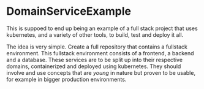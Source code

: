 # DomainServiceExample
This is suppoed to end up being an example of a full stack project that uses kubernetes, and a variety of other tools, to build, test and deploy it all.

The idea is very simple. Create a full repository that contains a fullstack environment. This fullstack environment consists of a frontend, a backend and a database. These services are to be split up into their respective domains, containerized and deployed using kubernetes. They should involve and use concepts that are _young_ in nature but proven to be usable, for example in bigger production environments. 